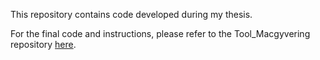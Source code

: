 This repository contains code developed during my thesis.

For the final code and instructions, please refer to the Tool_Macgyvering repository [here](https://github.com/Lnair1993/Tool_Macgyvering).
